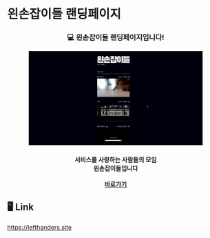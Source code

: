 # 왼손잡이들 랜딩페이지

  <h3><p align="center">
  💻 왼손잡이들 랜딩페이지입니다!
  </p></h3>
  <p align="center"><img src="https://github.com/dong149/lefthanders-landing/blob/master/lefthanders.gif" width="80%"/></p>
  <h4><p align="center">
  서비스를 사랑하는 사람들의 모임<br/>
  <b>왼손잡이들</b>입니다<br/><br/>
  <a href="https://lefthanders.site">바로가기</a>
  </p></h4>

## 🖥 Link
https://lefthanders.site
